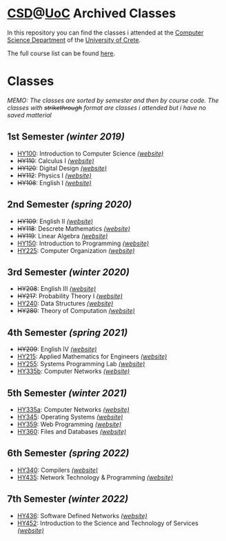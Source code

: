 # [CSD](https://csd.uoc.gr)@[UoC](https://www.uoc.gr/) Archived Classes
In this repository you can find the classes i attended at the [Computer Science Department](https://csd.uoc.gr) of the [University of Crete](https://www.uoc.gr/).

The full course list can be found [here](https://www.csd.uoc.gr/CSD/index.jsp?content=courses_catalog&openmenu=demoAcc3&lang=en).
# Classes
*MEMO: The classes are sorted by semester and then by course code. The classes with ~~strikethrough~~ format are classes i attended but i have no saved matterial*
## 1st Semester *(winter 2019)*
- [HY100](/HY100/): Introduction to Computer Science *[(website)](https://csd.uoc.gr/~hy100/)*
- ~~HY110~~: Calculus I *[(website)](https://csd.uoc.gr/~hy110/)*
- ~~HY120~~: Digital Design	*[(website)](https://csd.uoc.gr/~hy120/index19f.html)*
- ~~HY112~~: Physics I *[(website)](https://csd.uoc.gr/~hy112/)*
- ~~HY108~~: English I *[(website)](https://csd.uoc.gr/~hy108/)*

## 2nd Semester *(spring 2020)*

- ~~HY109~~: English II *[(website)](https://csd.uoc.gr/~hy109/)*
- ~~HY118~~: Descrete Mathematics *[(website)](http://users.ics.forth.gr/~argyros/cs118diary)*
- ~~HY119~~: Linear Algebra *[(website)](https://csd.uoc.gr/~hy119/)*
- [HY150](/HY150/): Introduction to Programming *[(website)](https://csd.uoc.gr/~hy150a/)*
- [HY225](HY225): Computer Organization *[(website)](https://csd.uoc.gr/~hy225/index20a.html)*

## 3rd Semester *(winter 2020)*

- ~~HY208~~: English III *[(website)](https://csd.uoc.gr/~hy208/)*
- ~~HY217~~: Probability Theory I *[(website)](https://csd.uoc.gr/~hy217/)*
- [HY240](/HY240/): Data Structures *[(website)](https://csd.uoc.gr/~hy240/)*
- ~~HY280~~: Theory of Computation *[(website)](https://csd.uoc.gr/~hy280/)*

## 4th Semester *(spring 2021)*

- ~~HY209~~: English IV *[(website)](https://csd.uoc.gr/~hy209/)*
- [HY215](/HY215/): Applied Mathematics for Engineers *[(website)](https://csd.uoc.gr/~hy215/)*
- [HY255](/HY255/): Systems Programming Lab *[(website)](https://csd.uoc.gr/~hy255/)*
- [HY335b](/HY335b/): Computer Networks *[(website)](https://csd.uoc.gr/~hy335b/)*

## 5th Semester *(winter 2021)*

- [HY335a](/HY335a/): Computer Networks *[(website)](https://csd.uoc.gr/~hy335a/)*
- [HY345](/HY345/): Operating Systems *[(website)](https://csd.uoc.gr/~hy345/)*
- [HY359](/HY359/): Web Programming *[(website)](https://csd.uoc.gr/~hy359/)*
- [HY360](/HY360/): Files and Databases *[(website)](https://csd.uoc.gr/~hy360/)*

## 6th Semester *(spring 2022)*

- [HY340](/HY340/): Compilers *[(website)](https://csd.uoc.gr/~hy340/)*
- [HY435](/HY435/): Network Technology & Programming *[(website)](https://csd.uoc.gr/~hy435/)*

## 7th Semester *(winter 2022)*

- [HY436](/HY436/): Software Defined Networks *[(website)](https://github.com/papastam/HY436)*
- [HY452](/HY425/): Introduction to the Science and Technology of Services *[(website)](https://csd.uoc.gr/~hy452/)*